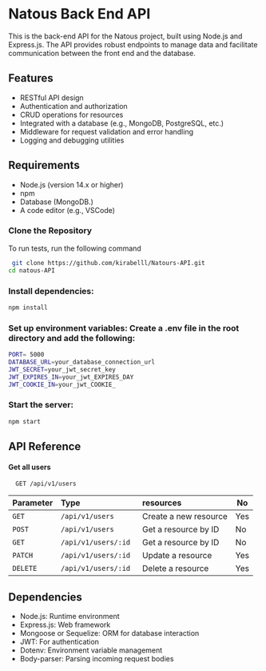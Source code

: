 # Natous Back End API

This is the back-end API for the Natous project, built using Node.js and Express.js. The API provides robust endpoints to manage data and facilitate communication between the front end and the database.

## Features


- RESTful API design
- Authentication and authorization
- CRUD operations for resources
- Integrated with a database (e.g., MongoDB, PostgreSQL, etc.)
- Middleware for request validation and error handling
- Logging and debugging utilities


## Requirements


- Node.js (version 14.x or higher)
- npm
- Database (MongoDB.)
- A code editor (e.g., VSCode)


### Clone the Repository

To run tests, run the following command

```bash
 git clone https://github.com/kirabelll/Natours-API.git
cd natous-API
```

### Install dependencies:


```bash
npm install
```

### Set up environment variables: Create a .env file in the root directory and add the following:


```bash
PORT= 5000
DATABASE_URL=your_database_connection_url
JWT_SECRET=your_jwt_secret_key
JWT_EXPIRES_IN=your_jwt_EXPIRES_DAY
JWT_COOKIE_IN=your_jwt_COOKIE_
```

### Start the server:

```bash
npm start

```
## API Reference

#### Get all users

```http
  GET /api/v1/users
```

| Parameter | Type     | resources               | No             |
| :-------- | :------- | :------------------------- |----------------|
| `GET` | `/api/v1/users` | Create a new resource |   Yes             |
| `POST`|  `/api/v1/users ` | Get a resource by ID | No              |
| `GET`|  `/api/v1/users/:id ` | Get a resource by ID | No              |
| `PATCH`|  `/api/v1/users/:id` |Update a resource | Yes            |
| `DELETE`|  `/api/v1/users/:id ` | Delete a resource| Yes              |


## Dependencies

- Node.js: Runtime environment
- Express.js: Web framework
- Mongoose or Sequelize: ORM for database interaction
- JWT: For authentication
- Dotenv: Environment variable management
- Body-parser: Parsing incoming request bodies


